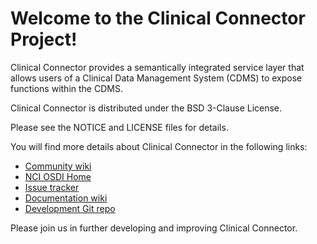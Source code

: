 Welcome to the Clinical Connector Project!
=====================================

Clinical Connector provides a semantically integrated service layer that allows users of a Clinical Data Management System (CDMS) to expose functions within the CDMS.

Clinical Connector is distributed under the BSD 3-Clause License. 

Please see the NOTICE and LICENSE files for details.

You will find more details about Clinical Connector in the following links:

 * [Community wiki](https://wiki.nci.nih.gov/x/FIBDAw)
 * [NCI OSDI Home](https://github.com/NCIP)
 * [Issue tracker](https://tracker.nci.nih.gov/browse/C3DCLINICALCONNECTOR)
 * [Documentation wiki](https://wiki.nci.nih.gov/x/GIBDAw)
 * [Development Git repo](https://github.com/NCIP/clinical-connector)

Please join us in further developing and improving Clinical Connector.
